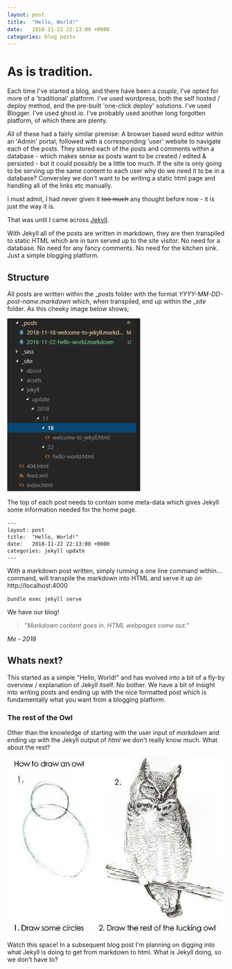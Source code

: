 ```yaml
---
layout: post
title:  "Hello, World!"
date:   2018-11-22 22:13:00 +0000
categories: blog posts
---
```


# As is tradition.

Each time I've started a blog, and there have been a _couple_, I've opted for more of a 'traditional' platform. I've used wordpress, both the self hosted / deploy method, and the pre-built 'one-click deploy' solutions. I've used Blogger. I've used ghost.io. I've probably used another long forgotten platform, of which there are plenty.

All of these had a fairly similar premise: A browser based word editor within an 'Admin' portal, followed with a corresponding 'user' website to navigate each of the posts. They stored each of the posts and comments within a database - which makes sense as posts want to be created / edited & persisted - but it could possibly be a little too much. If the site is only going to be serving up the same content to each user why do we need it to be in a database? Conversley we don't want to be writing a static html page and handling all of the links etc manually.

I must admit, I had never given it ~~too much~~ any thought before now - it is just the way it is.

That was until I came across [Jekyll](https://jekyllrb.com/).

With Jekyll all of the posts are written in markdown, they are then transpiled to static HTML which are in turn served up to the site visitor. No need for a database. No need for any fancy comments. No need for the kitchen sink. Just a simple blogging platform.




## Structure

All posts are written within the __posts_ folder with the format _YYYY-MM-DD-post-name.markdown_ which, when transpiled, end up within the __site_ folder. As this cheeky image below shows;

![Folder Structure](/assets/images/hello-world/folder-structure.png)


The top of each post needs to contain some meta-data which gives Jekyll some information needed for the home page.

```
---
layout: post
title:  "Hello, World!"
date:   2018-11-22 22:13:00 +0000
categories: jekyll update
---
```

With a markdown post written, simply running a one line command within... command, will transpile the markdown into HTML and serve it up on http://localhost:4000

```
bundle exec jekyll serve
```

We have our blog!


> "_Markdown content goes in. HTML webpages come out._"

_Me - 2018_


## Whats next?
This started as a simple "Hello, World!" and has evolved into a bit of a fly-by overview / explanation of Jekyll itself. No bother. We have a bit of insight into writing posts and ending up with the nice formatted post which is fundamentally what you want from a blogging platform.

### The rest of the Owl
Other than the knowledge of starting with the user input of _markdown_ and ending up with the Jekyll output of _html_ we don't really know much. What about the rest?

![Owl](/assets/images/hello-world/owl.jpg)

Watch this space! In a subsequent blog post I'm planning on digging into what Jekyll is doing to get from markdown to html. What is Jekyll doing, so we don't have to?